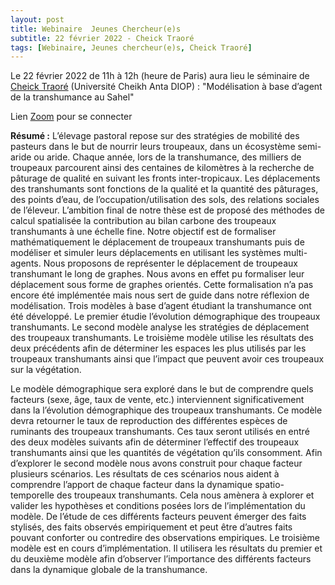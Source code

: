 ```yaml
---
layout: post
title: Webinaire  Jeunes Chercheur(e)s
subtitle: 22 février 2022 - Cheick Traoré
tags: [Webinaire, Jeunes chercheur(e)s, Cheick Traoré]
---
```


Le 22 février 2022 de 11h à 12h (heure de Paris) aura lieu le séminaire de [Cheick Traoré](https://www.researchgate.net/profile/Cheick-Amed-Diloma-Gabriel-Traore) (Université Cheikh Anta DIOP) :
"Modélisation à base d’agent de la transhumance au Sahel"

Lien [Zoom](https://us06web.zoom.us/j/86912727835?pwd=Qk9SNlhZNGV6Mlh4dzV0dkFjaU1NZz09) pour se connecter


**Résumé :**
L’élevage pastoral repose sur des stratégies de mobilité des pasteurs dans le but de nourrir leurs troupeaux, dans un écosystème semi-aride ou aride. Chaque année, lors de la transhumance, des milliers de troupeaux parcourent ainsi des centaines de kilomètres à la recherche de pâturage de qualité en suivant les fronts inter-tropicaux. Les déplacements des transhumants sont fonctions de la qualité et la quantité des pâturages, des points d’eau, de l’occupation/utilisation des sols, des relations sociales de l’éleveur. L’ambition final de notre thèse est de proposé des méthodes de calcul spatialisée la contribution au bilan carbone des troupeaux transhumants à une échelle fine.
Notre objectif est de formaliser mathématiquement le déplacement de troupeaux transhumants puis de modéliser et simuler leurs déplacements en utilisant les systèmes multi-agents. Nous proposons de représenter le déplacement de troupeaux transhumant le long de graphes. Nous avons en effet pu formaliser leur déplacement sous forme de graphes orientés. Cette formalisation n’a pas encore été implémentée mais nous sert de guide dans notre réflexion de modélisation.
Trois modèles à base d’agent étudiant la transhumance ont été développé. Le premier étudie l’évolution démographique des troupeaux transhumants. Le second modèle analyse les stratégies de déplacement des troupeaux transhumants.  Le troisième modèle utilise les résultats des deux précédents afin de déterminer les espaces les plus utilisés par les troupeaux transhumants ainsi que l’impact que peuvent avoir ces troupeaux sur la végétation.

Le modèle démographique sera exploré dans le but de comprendre quels facteurs (sexe, âge, taux de vente, etc.) interviennent significativement dans la l’évolution démographique des troupeaux transhumants. Ce modèle devra retourner le taux de reproduction des différentes espèces de ruminants des troupeaux transhumants. Ces taux seront utilisés en entré des deux modèles suivants afin de déterminer l’effectif des troupeaux transhumants ainsi que les quantités de végétation qu’ils consomment. 
Afin d’explorer le second modèle nous avons construit pour chaque facteur plusieurs scénarios. Les résultats de ces scénarios nous aident à comprendre l’apport de chaque facteur dans la dynamique spatio-temporelle des troupeaux transhumants. Cela nous amènera à explorer et valider les hypothèses et conditions posées lors de l’implémentation du modèle. De l’étude de ces différents facteurs peuvent émerger des faits stylisés, des faits observés empiriquement et peut être d’autres faits pouvant conforter ou contredire des observations empiriques.
Le troisième modèle est en cours d’implémentation. Il utilisera les résultats du premier et du deuxième modèle afin d’observer l’importance des différents facteurs dans la dynamique globale de la transhumance. 
